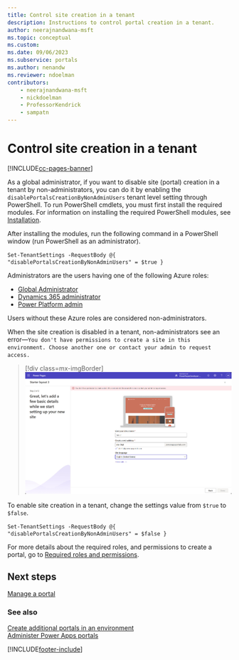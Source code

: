 ```yaml
---
title: Control site creation in a tenant
description: Instructions to control portal creation in a tenant.
author: neerajnandwana-msft
ms.topic: conceptual
ms.custom: 
ms.date: 09/06/2023
ms.subservice: portals
ms.author: nenandw
ms.reviewer: ndoelman
contributors:
    - neerajnandwana-msft
    - nickdoelman
    - ProfessorKendrick
    - sampatn
---
```


# Control site creation in a tenant

[!INCLUDE[cc-pages-banner](../../includes/cc-pages-banner.md)]

As a global administrator, if you want to disable site (portal) creation in a tenant by non-administrators, you can do it by enabling the `disablePortalsCreationByNonAdminUsers` tenant level setting through PowerShell. To run PowerShell cmdlets, you must first install the required modules. For information on installing the required PowerShell modules, see [Installation](/power-platform/admin/powerapps-powershell#installation).

After installing the modules, run the following command in a PowerShell window (run PowerShell as an administrator).

```
Set-TenantSettings -RequestBody @{ "disablePortalsCreationByNonAdminUsers" = $true }
```

Administrators are the users having one of the following Azure roles:

- [Global Administrator](admin/portal-admin-roles.md#global-administrator)
- [Dynamics 365 administrator](admin/portal-admin-roles.md#dynamics-365-administrator)
- [Power Platform admin](admin/portal-admin-roles.md#power-platform-administrator)

Users without these Azure roles are considered non-administrators.

When the site creation is disabled in a tenant, non-administrators see an error&mdash;`You don't have permissions to create a site in this environment. Choose another one or contact your admin to request access.`

> [!div class=mx-imgBorder]
> ![Portal creation blocked error.](media/Site-creation-blocked-error.jpg "Site creation blocked error")

To enable site creation in a tenant, change the settings value from `$true` to `$false`.

```
Set-TenantSettings -RequestBody @{ "disablePortalsCreationByNonAdminUsers" = $false }
```

For more details about the required roles, and permissions to create a portal, go to [Required roles and permissions](admin/portal-admin-roles.md#required-roles-and-permissions).

## Next steps

[Manage a portal](manage-existing-portals.md)

### See also

[Create additional portals in an environment](create-additional-portals.md) <br>
[Administer Power Apps portals](/training/paths/administer-portals/) <br>

[!INCLUDE[footer-include](../../includes/footer-banner.md)]

